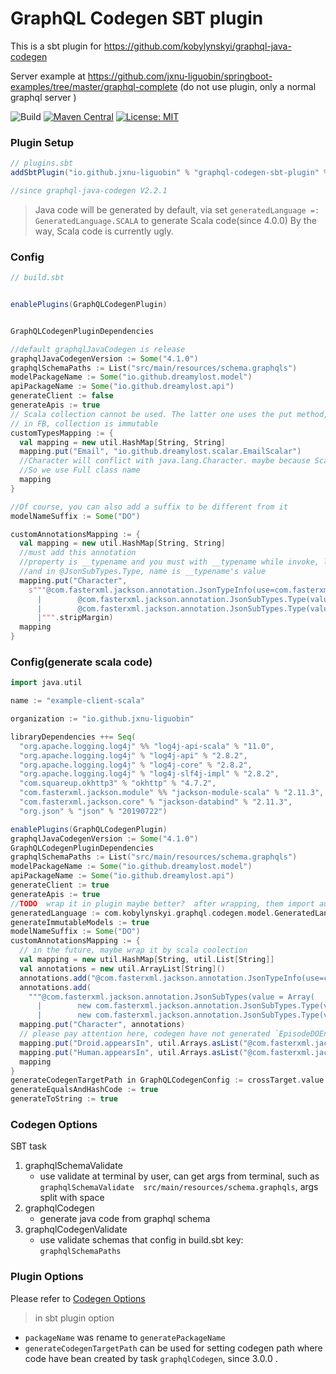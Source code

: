 # GraphQL Codegen SBT plugin #

This is a sbt plugin for https://github.com/kobylynskyi/graphql-java-codegen

Server example at https://github.com/jxnu-liguobin/springboot-examples/tree/master/graphql-complete (do not use plugin, only a normal graphql server )


![Build](https://github.com/kobylynskyi/graphql-java-codegen/workflows/Build/badge.svg)
[![Maven Central](https://maven-badges.herokuapp.com/maven-central/io.github.jxnu-liguobin/graphql-codegen-sbt-plugin/badge.svg)](https://maven-badges.herokuapp.com/maven-central/io.github.jxnu-liguobin/graphql-codegen-sbt-plugin)
[![License: MIT](https://img.shields.io/badge/License-MIT-yellow.svg)](https://opensource.org/licenses/MIT)


### Plugin Setup


```scala
// plugins.sbt
addSbtPlugin("io.github.jxnu-liguobin" % "graphql-codegen-sbt-plugin" % "<version>")

//since graphql-java-codegen V2.2.1
```

> Java code will be generated by default, via set `generatedLanguage =: GeneratedLanguage.SCALA` to generate Scala code(since 4.0.0)
> By the way, Scala code is currently ugly.
                                                                   
### Config


```scala
// build.sbt


enablePlugins(GraphQLCodegenPlugin)


GraphQLCodegenPluginDependencies

//default graphqlJavaCodegen is release
graphqlJavaCodegenVersion := Some("4.1.0")
graphqlSchemaPaths := List("src/main/resources/schema.graphqls")
modelPackageName := Some("io.github.dreamylost.model")
apiPackageName := Some("io.github.dreamylost.api")
generateClient := false
generateApis := true
// Scala collection cannot be used. The latter one uses the put method, which is not supported by Scala collection.
// in FB, collection is immutable
customTypesMapping := {
  val mapping = new util.HashMap[String, String]
  mapping.put("Email", "io.github.dreamylost.scalar.EmailScalar")
  //Character will conflict with java.lang.Character. maybe because Scala imports it automatically java.lang *.
  //So we use Full class name
  mapping
}

//Of course, you can also add a suffix to be different from it
modelNameSuffix := Some("DO")

customAnnotationsMapping := {
  val mapping = new util.HashMap[String, String]
  //must add this annotation
  //property is __typename and you must with __typename while invoke, like new CharacterResponseProjection().id().name().typename()
  //and in @JsonSubTypes.Type, name is __typename's value
  mapping.put("Character",
    s"""@com.fasterxml.jackson.annotation.JsonTypeInfo(use=com.fasterxml.jackson.annotation.JsonTypeInfo.Id.NAME, include=com.fasterxml.jackson.annotation.JsonTypeInfo.As.PROPERTY,property = "__typename")${System.lineSeparator()}@com.fasterxml.jackson.annotation.JsonSubTypes(value = {
      |        @com.fasterxml.jackson.annotation.JsonSubTypes.Type(value = HumanDO.class, name = "Human"),
      |        @com.fasterxml.jackson.annotation.JsonSubTypes.Type(value = DroidDO.class, name = "Droid")})
      |""".stripMargin)
  mapping
}
```

### Config(generate scala code)


```scala
import java.util

name := "example-client-scala"

organization := "io.github.jxnu-liguobin"

libraryDependencies ++= Seq(
  "org.apache.logging.log4j" %% "log4j-api-scala" % "11.0",
  "org.apache.logging.log4j" % "log4j-api" % "2.8.2",
  "org.apache.logging.log4j" % "log4j-core" % "2.8.2",
  "org.apache.logging.log4j" % "log4j-slf4j-impl" % "2.8.2",
  "com.squareup.okhttp3" % "okhttp" % "4.7.2",
  "com.fasterxml.jackson.module" %% "jackson-module-scala" % "2.11.3",
  "com.fasterxml.jackson.core" % "jackson-databind" % "2.11.3",
  "org.json" % "json" % "20190722")

enablePlugins(GraphQLCodegenPlugin)
graphqlJavaCodegenVersion := Some("4.1.0")
GraphQLCodegenPluginDependencies
graphqlSchemaPaths := List("src/main/resources/schema.graphqls")
modelPackageName := Some("io.github.dreamylost.model")
apiPackageName := Some("io.github.dreamylost.api")
generateClient := true
generateApis := true
//TODO  wrap it in plugin maybe better?  after wrapping, them import automatically
generatedLanguage := com.kobylynskyi.graphql.codegen.model.GeneratedLanguage.SCALA
generateImmutableModels := true
modelNameSuffix := Some("DO")
customAnnotationsMapping := {
  // in the future, maybe wrap it by scala coolection
  val mapping = new util.HashMap[String, util.List[String]]
  val annotations = new util.ArrayList[String]()
  annotations.add("@com.fasterxml.jackson.annotation.JsonTypeInfo(use=com.fasterxml.jackson.annotation.JsonTypeInfo.Id.NAME, include=com.fasterxml.jackson.annotation.JsonTypeInfo.As.PROPERTY,property = \"__typename\")")
  annotations.add(
    """@com.fasterxml.jackson.annotation.JsonSubTypes(value = Array(
      |        new com.fasterxml.jackson.annotation.JsonSubTypes.Type(value = classOf[HumanDO], name = "Human"),
      |        new com.fasterxml.jackson.annotation.JsonSubTypes.Type(value = classOf[DroidDO], name = "Droid")))""".stripMargin)
  mapping.put("Character", annotations)
  // please pay attention here, codegen have not generated `EpisodeDOEnum.scala` class, so you should create it.
  mapping.put("Droid.appearsIn", util.Arrays.asList("@com.fasterxml.jackson.module.scala.JsonScalaEnumeration(classOf[io.github.dreamylost.EpisodeDOEnum])"))
  mapping.put("Human.appearsIn", util.Arrays.asList("@com.fasterxml.jackson.module.scala.JsonScalaEnumeration(classOf[io.github.dreamylost.EpisodeDOEnum])"))
  mapping
}
generateCodegenTargetPath in GraphQLCodegenConfig := crossTarget.value / "src_managed_graphql_scala"
generateEqualsAndHashCode := true
generateToString := true
```

### Codegen Options


SBT task 

1. graphqlSchemaValidate          
    - use validate at terminal by user, can get args from terminal, such as `graphqlSchemaValidate  src/main/resources/schema.graphqls`, args split with space
2. graphqlCodegen                 
    - generate java code from graphql schema
3. graphqlCodegenValidate         
    - use validate schemas that config in build.sbt key: `graphqlSchemaPaths`


### Plugin Options


Please refer to [Codegen Options](../../docs/codegen-options.md)

> in sbt plugin option 
- `packageName` was rename to `generatePackageName`
- `generateCodegenTargetPath` can be used for setting codegen path where code have bean created by task `graphqlCodegen`, since 3.0.0 .


